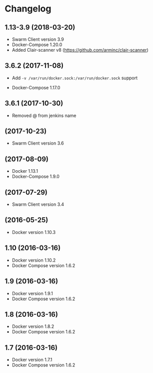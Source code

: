 # Changelog

## 1.13-3.9 (2018-03-20)

- Swarm Client version 3.9
- Docker-Compose 1.20.0
- Added Clair-scanner v8 (https://github.com/arminc/clair-scanner)

## 3.6.2 (2017-11-08)

- Add `-v /var/run/docker.sock:/var/run/docker.sock` support

- Docker-Compose 1.17.0

## 3.6.1 (2017-10-30)

- Removed @ from jenkins name

## (2017-10-23)

- Swarm Client version 3.6

## (2017-08-09)

- Docker 1.13.1
- Docker-Compose 1.9.0

## (2017-07-29)

- Swarm Client version 3.4

## (2016-05-25)

- Docker version 1.10.3

## 1.10 (2016-03-16)

- Docker version 1.10.2
- Docker Compose version 1.6.2

## 1.9 (2016-03-16)

- Docker version 1.9.1
- Docker Compose version 1.6.2

## 1.8 (2016-03-16)

- Docker version 1.8.2
- Docker Compose version 1.6.2

## 1.7 (2016-03-16)

- Docker version 1.7.1
- Docker Compose version 1.6.2

